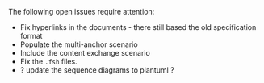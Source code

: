 The following open issues require attention:

* Fix hyperlinks in the documents - there still based  the old specification format
* Populate the multi-anchor scenario
* Include the content exchange scenario
* Fix the `.fsh` files.
* ? update the sequence diagrams to plantuml ?
